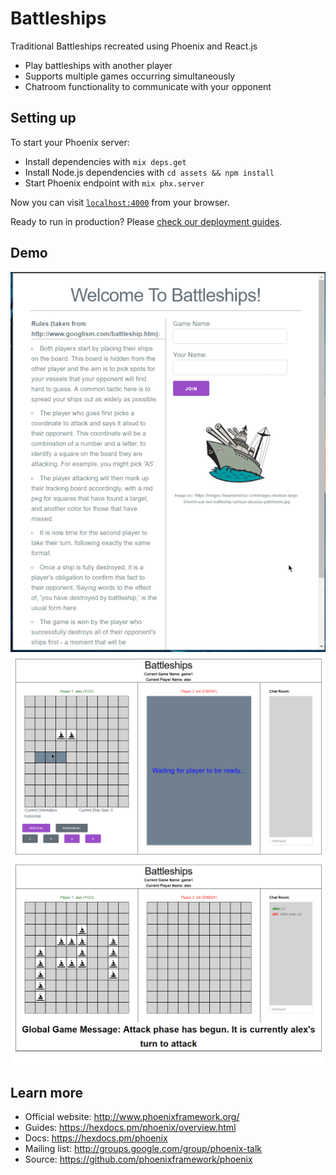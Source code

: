 # Battleships

Traditional Battleships recreated using Phoenix and React.js

  * Play battleships with another player
  * Supports multiple games occurring simultaneously
  * Chatroom functionality to communicate with your opponent

## Setting up

To start your Phoenix server:

  * Install dependencies with `mix deps.get`
  * Install Node.js dependencies with `cd assets && npm install`
  * Start Phoenix endpoint with `mix phx.server`

Now you can visit [`localhost:4000`](http://localhost:4000) from your browser.

Ready to run in production? Please [check our deployment guides](https://hexdocs.pm/phoenix/deployment.html).

## Demo

![demogif1](Demo%20Files/demo1.gif)
![demogif2](Demo%20Files/demo2.gif)
![demogif3](Demo%20Files/demo3.gif)

## Learn more

  * Official website: http://www.phoenixframework.org/
  * Guides: https://hexdocs.pm/phoenix/overview.html
  * Docs: https://hexdocs.pm/phoenix
  * Mailing list: http://groups.google.com/group/phoenix-talk
  * Source: https://github.com/phoenixframework/phoenix
